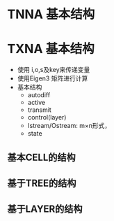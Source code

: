# TNNA 基本结构

# TXNA 基本结构

- 使用 i,o,s及key来传递变量
- 使用Eigen3 矩阵进行计算
- 基本结构
  - autodiff
  - active
  - transmit
  - control(layer)
  - Istream/Ostream: m×n形式，
  - state  
## 基本CELL的结构

## 基于TREE的结构


## 基于LAYER的结构

